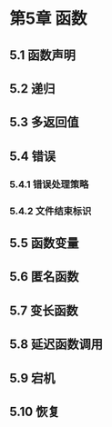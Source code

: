 # 第5章 函数

## 5.1 函数声明

## 5.2 递归

## 5.3 多返回值

## 5.4 错误

### 5.4.1 错误处理策略

### 5.4.2 文件结束标识

## 5.5 函数变量

## 5.6 匿名函数

## 5.7 变长函数

## 5.8 延迟函数调用

## 5.9 宕机

## 5.10 恢复